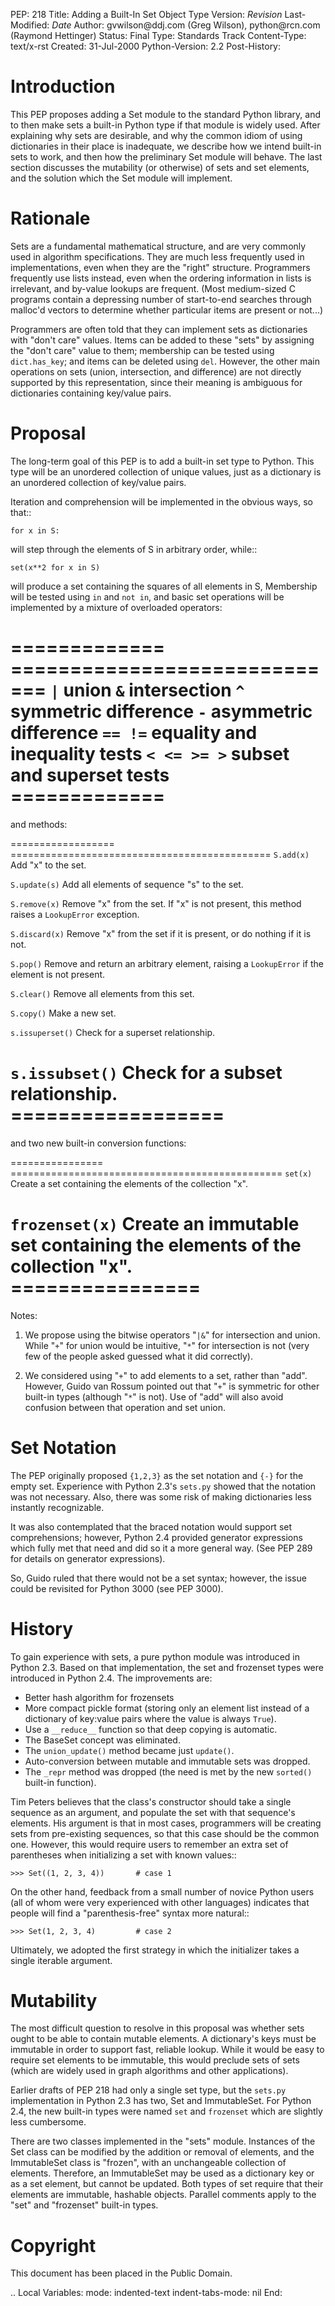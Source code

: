 PEP: 218 Title: Adding a Built-In Set Object Type Version: $Revision$
Last-Modified: $Date$ Author: gvwilson\@ddj.com (Greg Wilson),
python\@rcn.com (Raymond Hettinger) Status: Final Type: Standards Track
Content-Type: text/x-rst Created: 31-Jul-2000 Python-Version: 2.2
Post-History:

Introduction
============

This PEP proposes adding a Set module to the standard Python library,
and to then make sets a built-in Python type if that module is widely
used. After explaining why sets are desirable, and why the common idiom
of using dictionaries in their place is inadequate, we describe how we
intend built-in sets to work, and then how the preliminary Set module
will behave. The last section discusses the mutability (or otherwise) of
sets and set elements, and the solution which the Set module will
implement.

Rationale
=========

Sets are a fundamental mathematical structure, and are very commonly
used in algorithm specifications. They are much less frequently used in
implementations, even when they are the "right" structure. Programmers
frequently use lists instead, even when the ordering information in
lists is irrelevant, and by-value lookups are frequent. (Most
medium-sized C programs contain a depressing number of start-to-end
searches through malloc'd vectors to determine whether particular items
are present or not...)

Programmers are often told that they can implement sets as dictionaries
with "don't care" values. Items can be added to these "sets" by
assigning the "don't care" value to them; membership can be tested using
`dict.has_key`; and items can be deleted using `del`. However, the other
main operations on sets (union, intersection, and difference) are not
directly supported by this representation, since their meaning is
ambiguous for dictionaries containing key/value pairs.

Proposal
========

The long-term goal of this PEP is to add a built-in set type to Python.
This type will be an unordered collection of unique values, just as a
dictionary is an unordered collection of key/value pairs.

Iteration and comprehension will be implemented in the obvious ways, so
that::

    for x in S:

will step through the elements of S in arbitrary order, while::

    set(x**2 for x in S)

will produce a set containing the squares of all elements in S,
Membership will be tested using `in` and `not in`, and basic set
operations will be implemented by a mixture of overloaded operators:

============= ============================= `|` union `&` intersection
`^` symmetric difference `-` asymmetric difference `== !=` equality and
inequality tests `< <= >= >` subset and superset tests =============
=============================

and methods:

================== =============================================
`S.add(x)` Add "x" to the set.

`S.update(s)` Add all elements of sequence "s" to the set.

`S.remove(x)` Remove "x" from the set. If "x" is not present, this
method raises a `LookupError` exception.

`S.discard(x)` Remove "x" from the set if it is present, or do nothing
if it is not.

`S.pop()` Remove and return an arbitrary element, raising a
`LookupError` if the element is not present.

`S.clear()` Remove all elements from this set.

`S.copy()` Make a new set.

`s.issuperset()` Check for a superset relationship.

`s.issubset()` Check for a subset relationship. ==================
=============================================

and two new built-in conversion functions:

================ ===============================================
`set(x)` Create a set containing the elements of the collection "x".

`frozenset(x)` Create an immutable set containing the elements of the
collection "x". ================
===============================================

Notes:

1.  We propose using the bitwise operators "`|&`" for intersection and
    union. While "`+`" for union would be intuitive, "`*`" for
    intersection is not (very few of the people asked guessed what it
    did correctly).

2.  We considered using "`+`" to add elements to a set, rather than
    "add". However, Guido van Rossum pointed out that "`+`" is symmetric
    for other built-in types (although "`*`" is not). Use of "add" will
    also avoid confusion between that operation and set union.

Set Notation
============

The PEP originally proposed `{1,2,3}` as the set notation and `{-}` for
the empty set. Experience with Python 2.3's `sets.py` showed that the
notation was not necessary. Also, there was some risk of making
dictionaries less instantly recognizable.

It was also contemplated that the braced notation would support set
comprehensions; however, Python 2.4 provided generator expressions which
fully met that need and did so it a more general way. (See PEP 289 for
details on generator expressions).

So, Guido ruled that there would not be a set syntax; however, the issue
could be revisited for Python 3000 (see PEP 3000).

History
=======

To gain experience with sets, a pure python module was introduced in
Python 2.3. Based on that implementation, the set and frozenset types
were introduced in Python 2.4. The improvements are:

-   Better hash algorithm for frozensets
-   More compact pickle format (storing only an element list instead of
    a dictionary of key:value pairs where the value is always `True`).
-   Use a `__reduce__` function so that deep copying is automatic.
-   The BaseSet concept was eliminated.
-   The `union_update()` method became just `update()`.
-   Auto-conversion between mutable and immutable sets was dropped.
-   The `_repr` method was dropped (the need is met by the new
    `sorted()` built-in function).

Tim Peters believes that the class's constructor should take a single
sequence as an argument, and populate the set with that sequence's
elements. His argument is that in most cases, programmers will be
creating sets from pre-existing sequences, so that this case should be
the common one. However, this would require users to remember an extra
set of parentheses when initializing a set with known values::

    >>> Set((1, 2, 3, 4))       # case 1

On the other hand, feedback from a small number of novice Python users
(all of whom were very experienced with other languages) indicates that
people will find a "parenthesis-free" syntax more natural::

    >>> Set(1, 2, 3, 4)         # case 2

Ultimately, we adopted the first strategy in which the initializer takes
a single iterable argument.

Mutability
==========

The most difficult question to resolve in this proposal was whether sets
ought to be able to contain mutable elements. A dictionary's keys must
be immutable in order to support fast, reliable lookup. While it would
be easy to require set elements to be immutable, this would preclude
sets of sets (which are widely used in graph algorithms and other
applications).

Earlier drafts of PEP 218 had only a single set type, but the `sets.py`
implementation in Python 2.3 has two, Set and ImmutableSet. For Python
2.4, the new built-in types were named `set` and `frozenset` which are
slightly less cumbersome.

There are two classes implemented in the "sets" module. Instances of the
Set class can be modified by the addition or removal of elements, and
the ImmutableSet class is "frozen", with an unchangeable collection of
elements. Therefore, an ImmutableSet may be used as a dictionary key or
as a set element, but cannot be updated. Both types of set require that
their elements are immutable, hashable objects. Parallel comments apply
to the "set" and "frozenset" built-in types.

Copyright
=========

This document has been placed in the Public Domain.

.. Local Variables: mode: indented-text indent-tabs-mode: nil End:
